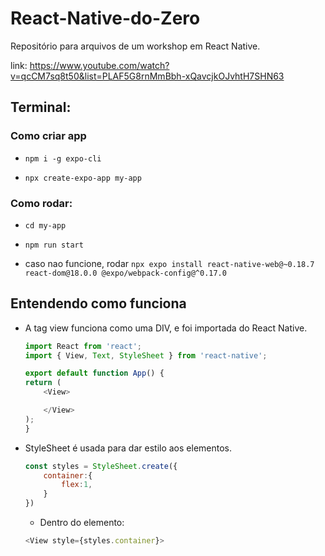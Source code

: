 # React-Native-do-Zero
Repositório para arquivos de um workshop em React Native. 

link: https://www.youtube.com/watch?v=qcCM7sq8t50&list=PLAF5G8rnMmBbh-xQavcjkOJvhtH7SHN63

<h2>Terminal:</h2>

<h3>Como criar app</h3>

- ```npm i -g expo-cli```

- ```npx create-expo-app my-app```


<h3>Como rodar:</h3>

- ```cd my-app```

- ```npm run start```

- caso nao funcione, rodar ```npx expo install react-native-web@~0.18.7 react-dom@18.0.0 @expo/webpack-config@^0.17.0```

<h2>Entendendo como funciona</h2>

- A tag view funciona como uma DIV, e foi importada do React Native. 

    ```javaScript 
    import React from 'react'; 
    import { View, Text, StyleSheet } from 'react-native';

    export default function App() {
    return (
        <View>

        </View>
    );
    }
    ```

- StyleSheet é usada para dar estilo aos elementos.  

    ```javaScript
    const styles = StyleSheet.create({
        container:{
            flex:1,                    
        }
    })
    ```

    - Dentro do elemento: 
        
        
    ``` javaScript
    <View style={styles.container}>
    ```


